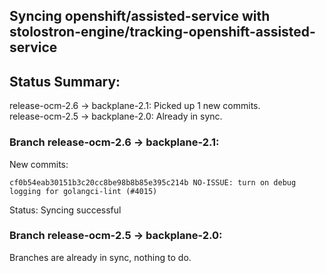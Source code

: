 ## Syncing openshift/assisted-service with stolostron-engine/tracking-openshift-assisted-service

## Status Summary:

release-ocm-2.6 -> backplane-2.1: Picked up 1 new commits.  
release-ocm-2.5 -> backplane-2.0: Already in sync.  

### Branch release-ocm-2.6 -> backplane-2.1:

New commits:

```
cf0b54eab30151b3c20cc8be98b8b85e395c214b NO-ISSUE: turn on debug logging for golangci-lint (#4015)
```

Status: Syncing successful

### Branch release-ocm-2.5 -> backplane-2.0:

Branches are already in sync, nothing to do.
